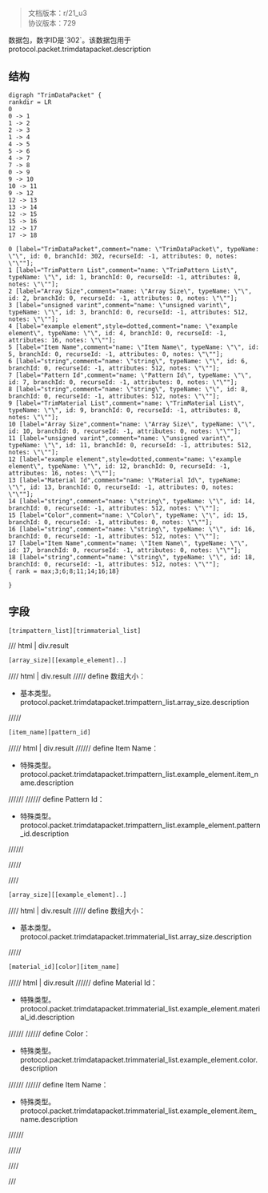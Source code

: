 # <!-- md:samp TrimDataPacket -->

> 文档版本：r/21_u3<br/>协议版本：729

<!-- md:samp TrimDataPacket -->数据包，数字ID是`302`。该数据包用于protocol.packet.trimdatapacket.description

## 结构

```viz
digraph "TrimDataPacket" {
rankdir = LR
0
0 -> 1
1 -> 2
2 -> 3
1 -> 4
4 -> 5
5 -> 6
4 -> 7
7 -> 8
0 -> 9
9 -> 10
10 -> 11
9 -> 12
12 -> 13
13 -> 14
12 -> 15
15 -> 16
12 -> 17
17 -> 18

0 [label="TrimDataPacket",comment="name: \"TrimDataPacket\", typeName: \"\", id: 0, branchId: 302, recurseId: -1, attributes: 0, notes: \"\""];
1 [label="TrimPattern List",comment="name: \"TrimPattern List\", typeName: \"\", id: 1, branchId: 0, recurseId: -1, attributes: 8, notes: \"\""];
2 [label="Array Size",comment="name: \"Array Size\", typeName: \"\", id: 2, branchId: 0, recurseId: -1, attributes: 0, notes: \"\""];
3 [label="unsigned varint",comment="name: \"unsigned varint\", typeName: \"\", id: 3, branchId: 0, recurseId: -1, attributes: 512, notes: \"\""];
4 [label="example element",style=dotted,comment="name: \"example element\", typeName: \"\", id: 4, branchId: 0, recurseId: -1, attributes: 16, notes: \"\""];
5 [label="Item Name",comment="name: \"Item Name\", typeName: \"\", id: 5, branchId: 0, recurseId: -1, attributes: 0, notes: \"\""];
6 [label="string",comment="name: \"string\", typeName: \"\", id: 6, branchId: 0, recurseId: -1, attributes: 512, notes: \"\""];
7 [label="Pattern Id",comment="name: \"Pattern Id\", typeName: \"\", id: 7, branchId: 0, recurseId: -1, attributes: 0, notes: \"\""];
8 [label="string",comment="name: \"string\", typeName: \"\", id: 8, branchId: 0, recurseId: -1, attributes: 512, notes: \"\""];
9 [label="TrimMaterial List",comment="name: \"TrimMaterial List\", typeName: \"\", id: 9, branchId: 0, recurseId: -1, attributes: 8, notes: \"\""];
10 [label="Array Size",comment="name: \"Array Size\", typeName: \"\", id: 10, branchId: 0, recurseId: -1, attributes: 0, notes: \"\""];
11 [label="unsigned varint",comment="name: \"unsigned varint\", typeName: \"\", id: 11, branchId: 0, recurseId: -1, attributes: 512, notes: \"\""];
12 [label="example element",style=dotted,comment="name: \"example element\", typeName: \"\", id: 12, branchId: 0, recurseId: -1, attributes: 16, notes: \"\""];
13 [label="Material Id",comment="name: \"Material Id\", typeName: \"\", id: 13, branchId: 0, recurseId: -1, attributes: 0, notes: \"\""];
14 [label="string",comment="name: \"string\", typeName: \"\", id: 14, branchId: 0, recurseId: -1, attributes: 512, notes: \"\""];
15 [label="Color",comment="name: \"Color\", typeName: \"\", id: 15, branchId: 0, recurseId: -1, attributes: 0, notes: \"\""];
16 [label="string",comment="name: \"string\", typeName: \"\", id: 16, branchId: 0, recurseId: -1, attributes: 512, notes: \"\""];
17 [label="Item Name",comment="name: \"Item Name\", typeName: \"\", id: 17, branchId: 0, recurseId: -1, attributes: 0, notes: \"\""];
18 [label="string",comment="name: \"string\", typeName: \"\", id: 18, branchId: 0, recurseId: -1, attributes: 512, notes: \"\""];
{ rank = max;3;6;8;11;14;16;18}

}

```

## 字段

```title='TrimDataPacket'
[trimpattern_list][trimmaterial_list]
```

/// html | div.result
```title='TrimPattern List'
[array_size][[example_element]..]
```

//// html | div.result
///// define
数组大小：<!-- md:samp unsigned varint -->

- 基本类型。protocol.packet.trimdatapacket.trimpattern_list.array_size.description


/////
```title='示例元素'
[item_name][pattern_id]
```

///// html | div.result
////// define
Item Name：[<!-- md:samp string -->](../types/string.md)

- 特殊类型。protocol.packet.trimdatapacket.trimpattern_list.example_element.item_name.description


//////
////// define
Pattern Id：[<!-- md:samp string -->](../types/string.md)

- 特殊类型。protocol.packet.trimdatapacket.trimpattern_list.example_element.pattern_id.description


//////

/////

////
```title='TrimMaterial List'
[array_size][[example_element]..]
```

//// html | div.result
///// define
数组大小：<!-- md:samp unsigned varint -->

- 基本类型。protocol.packet.trimdatapacket.trimmaterial_list.array_size.description


/////
```title='示例元素'
[material_id][color][item_name]
```

///// html | div.result
////// define
Material Id：[<!-- md:samp string -->](../types/string.md)

- 特殊类型。protocol.packet.trimdatapacket.trimmaterial_list.example_element.material_id.description


//////
////// define
Color：[<!-- md:samp string -->](../types/string.md)

- 特殊类型。protocol.packet.trimdatapacket.trimmaterial_list.example_element.color.description


//////
////// define
Item Name：[<!-- md:samp string -->](../types/string.md)

- 特殊类型。protocol.packet.trimdatapacket.trimmaterial_list.example_element.item_name.description


//////

/////

////

///

